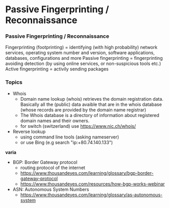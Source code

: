 # Passive Fingerprinting / Reconnaissance

### Passive Fingerprinting / Reconnaissance
Fingerprinting (footprinting) = identifying (with high probability) network services, operating system number and version, software applications, databases, configurations and more
Passive fingerprinting = fingerprinting avoiding detection (by using online services, or non-suspicious tools etc.)
Active fingerprinting = activily sending packages 


### Topics

- Whois
    - Domain name lookup (whois) retrieves the domain registration data. Basically all the (public) data avaible that are in the whois database (whose records are provided by the domain name registrar)
    - The Whois database is a directory of information about registered domain names and their owners.
    - for switch (switzerland) use https://www.nic.ch/whois/
- Reverse lookup
    - using command line tools (asking nameserver)
    - or use Bing (e.g search "ip:+80.74.140.133")



**varia**
- BGP: Border Gateway protocol
    - routing protocol of the internet
    - https://www.thousandeyes.com/learning/glossary/bgp-border-gateway-protocol
    - https://www.thousandeyes.com/resources/how-bgp-works-webinar
- ASN: Autonomous System Numbers
    - https://www.thousandeyes.com/learning/glossary/as-autonomous-system
